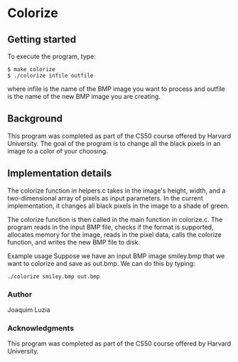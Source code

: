# Colorize

## Getting started
To execute the program, type:

```
$ make colorize
$ ./colorize infile outfile
```
where infile is the name of the BMP image you want to process and outfile is the name of the new BMP image you are creating.

## Background
This program was completed as part of the CS50 course offered by Harvard University. The goal of the program is to change all the black pixels in an image to a color of your choosing.

## Implementation details
The colorize function in helpers.c takes in the image's height, width, and a two-dimensional array of pixels as input parameters. In the current implementation, it changes all black pixels in the image to a shade of green.

The colorize function is then called in the main function in colorize.c. The program reads in the input BMP file, checks if the format is supported, allocates memory for the image, reads in the pixel data, calls the colorize function, and writes the new BMP file to disk.

Example usage
Suppose we have an input BMP image smiley.bmp that we want to colorize and save as out.bmp. We can do this by typing:

```
./colorize smiley.bmp out.bmp
```

### Author
Joaquim Luzia

### Acknowledgments
This program was completed as part of the CS50 course offered by Harvard University.
